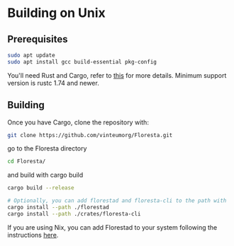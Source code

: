 # Building on Unix

## Prerequisites
```bash
sudo apt update
sudo apt install gcc build-essential pkg-config
```

You'll need Rust and Cargo, refer to [this](https://www.rust-lang.org/) for more details. Minimum support version is rustc 1.74 and newer.

## Building

Once you have Cargo, clone the repository with:

```bash
git clone https://github.com/vinteumorg/Floresta.git
```

go to the Floresta directory

```bash
cd Floresta/
```

and build with cargo build

```bash
cargo build --release

# Optionally, you can add florestad and floresta-cli to the path with
cargo install --path ./florestad
cargo install --path ./crates/floresta-cli
```

If you are using Nix, you can add Florestad to your system following the instructions [here](nix.md).

